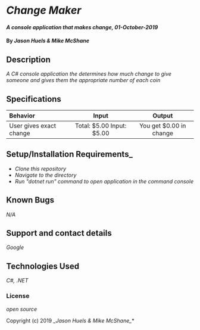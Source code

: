 # _Change Maker_

#### _A console application that makes change, 01-October-2019_

#### By _**Jason Huels & Mike McShane**_

## Description

_A C# console application the determines how much change to give someone and gives them the appropriate number of each coin_

## Specifications

| Behavior | Input | Output|
|:------|:---------:|:------:|
| User gives exact change | Total: $5.00 Input: $5.00 | You get $0.00 in change |



## Setup/Installation Requirements_

* _Clone this repository_
* _Navigate to the directory_
* _Run "dotnet run" command to open application in the command console_

## Known Bugs

_N/A_

## Support and contact details

_Google_

## Technologies Used

_C#, .NET_

### License

*open source*

Copyright (c) 2019 **_Jason Huels & Mike McShane*_**